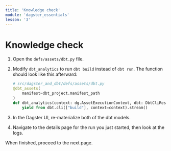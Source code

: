 ```yaml
---
title: 'Knowledge check'
module: 'dagster_essentials'
lesson: '3'
---
```


# Knowledge check

1. Open the `defs/assets/dbt.py` file.

2. Modify `dbt_analytics` to run `dbt build` instead of `dbt run`. The function should look like this afterward:

   ```python
   # src/dagster_and_dbt/defs/assets/dbt.py
   @dbt_assets(
       manifest=dbt_project.manifest_path
   )
   def dbt_analytics(context: dg.AssetExecutionContext, dbt: DbtCliResource):
       yield from dbt.cli(["build"], context=context).stream()
   ```

3. In the Dagster UI, re-materialize both of the dbt models.

4. Navigate to the details page for the run you just started, then look at the logs.

When finished, proceed to the next page.